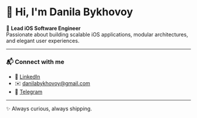 # 👋 Hi, I'm Danila Bykhovoy  

🚀 **Lead iOS Software Engineer**  
Passionate about building scalable iOS applications, modular architectures, and elegant user experiences.  

---

### 📬 Connect with me
- 💼 [LinkedIn](https://www.linkedin.com/in/bykhovoy)  
- ✉️ danilabykhovoy@gmail.com  
- 💬 [Telegram](https://t.me/danilabykhovoy)  

---

✨ Always curious, always shipping.  
